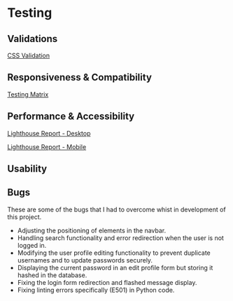 # Testing

## Validations

[CSS Validation](/docs/testing/validation/css-validation.png)

## Responsiveness & Compatibility

[Testing Matrix](/docs/testing/testing-matrix.png)

## Performance & Accessibility

[Lighthouse Report - Desktop](/docs/testing/performance/lighthouse-desktop-home.png)

[Lighthouse Report - Mobile](/docs/testing/performance/lighthouse-mobile-home.png)

## Usability

## Bugs

These are some of the bugs that I had to overcome whist in development of this project.

- Adjusting the positioning of elements in the navbar.
- Handling search functionality and error redirection when the user is not logged in.
- Modifying the user profile editing functionality to prevent duplicate usernames and to update passwords securely.
- Displaying the current password in an edit profile form but storing it hashed in the database.
- Fixing the login form redirection and flashed message display.
- Fixing linting errors specifically (E501) in Python code.

